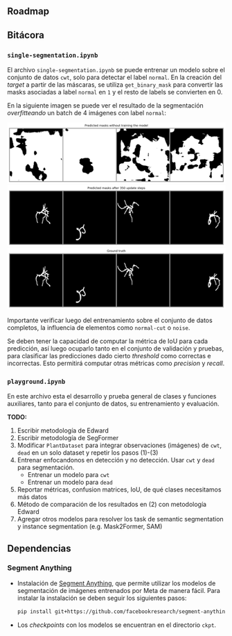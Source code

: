 ## Roadmap



## Bitácora

### `single-segmentation.ipynb`

El archivo `single-segmentation.ipynb` se puede entrenar un modelo sobre el conjunto de datos `cwt`, solo para detectar el label `normal`. En la creación del _target_ a partir de las máscaras, se utiliza `get_binary_mask` para convertir las masks asociadas a label `normal` en `1` y el resto de labels se convierten en 0. 

En la siguiente imagen se puede ver el resultado de la segmentación _overfitteando_ un batch de 4 imágenes con label `normal`:

<center>
<img src="./assets/single-segmentation-overfitting-a-batch-without-training.png" alt="lalal" width="600"/>

<img src="./assets/single-segmentation-overfitting-a-batch-preds.png" alt="lalal" width="600"/>


<img src="./assets/single-segmentation-overfitting-a-batch-truth.png" alt="lalal" width="600"/>
</center>

Importante verificar luego del entrenamiento sobre el conjunto de datos completos, la influencia de elementos como `normal-cut` o `noise`.

Se deben tener la capacidad de computar la métrica de IoU para cada predicción, así luego ocuparlo tanto en el conjunto de validación y pruebas, para clasificar las predicciones dado cierto _threshold_ como correctas e incorrectas. Esto permitirá computar otras métricas como _precision_ y _recall_.

### `playground.ipynb`

En este archivo esta el desarrollo y prueba general de clases y funciones auxiliares, tanto para el conjunto de datos, su entrenamiento y evaluación.


**TODO:**

1. Escribir metodología de Edward
1. Escribir metodología de SegFormer
1.  Modificar `PlantDataset` para integrar observaciones (imágenes) de `cwt`, `dead` en un solo dataset y repetir los pasos (1)-(3)
1. Entrenar enfocandonos en detección y no detección. Usar `cwt` y `dead` para segmentación.
    - Entrenar un modelo para `cwt`
    - Entrenar un modelo para `dead`
1. Reportar métricas, confusion matrices, IoU, de qué clases necesitamos más datos
1. Método de comparación de los resultados en (2) con metodología Edward
1. Agregar otros modelos para resolver los task de semantic segmentation y instance segmentation (e.g. Mask2Former, SAM)

## Dependencias

### Segment Anything

- Instalación de [Segment Anything](https://github.com/facebookresearch/segment-anything), que permite utilizar los modelos de segmentación de imágenes entrenados por Meta de manera fácil. Para instalar la instalación se deben seguir los siguientes pasos:

    ```bash
    pip install git+https://github.com/facebookresearch/segment-anything.git
    ```

- Los _checkpoints_ con los modelos se encuentran en el directorio `ckpt`.